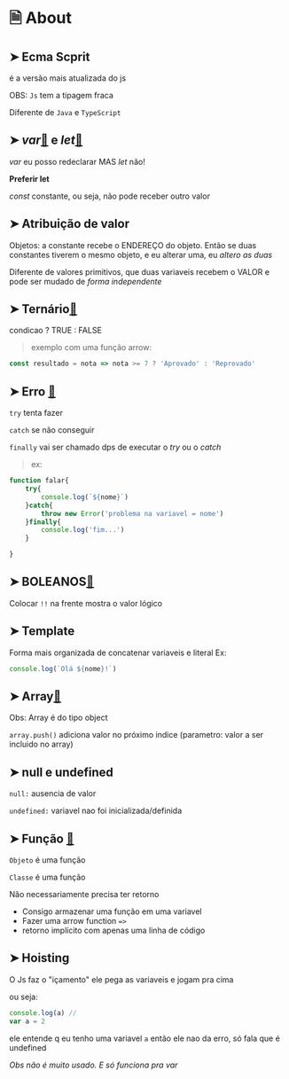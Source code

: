 # 🗎 About
## ➤ Ecma Scprit

é a versão mais atualizada do js

OBS: `Js` tem a tipagem fraca

Diferente de `Java` e `TypeScript`

## ➤ *var*[🔗](https://github.com/RoniDeringer/curso_web_moderno/blob/master/fundamentos_4/var.js) e *let*[🔗](https://github.com/RoniDeringer/curso_web_moderno/blob/master/fundamentos_4/let.js)

*var* eu posso redeclarar MAS *let* não!

**Preferir let**

*const* constante, ou seja, não pode receber outro valor

## ➤ Atribuição de valor

Objetos: a constante recebe o ENDEREÇO do objeto.
Então se duas constantes tiverem o mesmo objeto, e eu alterar uma, eu *altero as duas*

Diferente de valores primitivos, que duas variaveis recebem o VALOR e pode ser mudado de *forma independente*


## ➤ Ternário[🔗](https://github.com/RoniDeringer/curso_web_moderno/blob/master/fundamentos_4/ternario.js)

condicao ? TRUE : FALSE
> exemplo com uma função arrow:
```javascript
const resultado = nota => nota >= 7 ? 'Aprovado' : 'Reprovado'
 ```

## ➤ Erro [🔗](https://github.com/RoniDeringer/curso_web_moderno/blob/master/fundamentos_4/erro.js)
`try` tenta fazer

`catch` se não conseguir

`finally` vai ser chamado dps de executar o _try_ ou o _catch_

>ex:
```javascript
function falar{
    try{
        console.log(`${nome}`)
    }catch{
        throw new Error('problema na variavel = nome')
    }finally{
        console.log('fim...')
    }

}
 ```

## ➤ BOLEANOS[🔗](https://github.com/RoniDeringer/curso_web_moderno/blob/master/fundamentos_4/booleanos.js)

Colocar `!!` na frente mostra o valor lógico


## ➤ Template

Forma mais organizada de concatenar variaveis e literal
Ex: 
```javascript
console.log(`Olá ${nome}!`)
 ```

## ➤ Array[🔗](https://github.com/RoniDeringer/curso_web_moderno/blob/master/fundamentos_4/array.js)

Obs: Array é do tipo object

`array.push()` adiciona valor no próximo indice (parametro: valor a ser incluido no array)


## ➤ null e undefined

`null:` ausencia de valor

`undefined:` variavel nao foi inicializada/definida

## ➤ Função [🔗](https://github.com/RoniDeringer/curso_web_moderno/blob/master/fundamentos_4/funcaoAnonima.js)

`Objeto` é uma função

`Classe` é uma função

Não necessariamente precisa ter retorno

* Consigo armazenar uma função em uma variavel
* Fazer uma arrow function `=>`
* retorno implícito com apenas uma linha de código 



## ➤ Hoisting

O Js faz o "içamento" ele pega as variaveis e jogam pra cima

ou seja:
```javascript
console.log(a) // 
var a = 2
```
ele entende q eu tenho uma variavel `a` então ele nao da erro,
só fala que é undefined

_Obs não é muito usado. E só funciona pra var_

